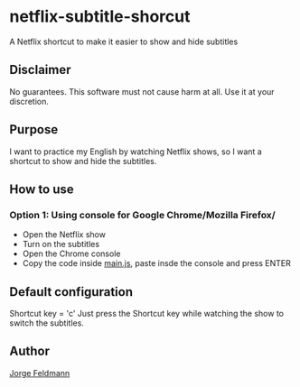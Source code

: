 # netflix-subtitle-shorcut
A Netflix shortcut to make it easier to show and hide subtitles

## Disclaimer
No guarantees. This software must not cause harm at all. Use it at your discretion.

## Purpose
I want to practice my English by watching Netflix shows, so I want a shortcut to show and hide the subtitles.

## How to use

### Option 1: Using console for Google Chrome/Mozilla Firefox/
- Open the Netflix show
- Turn on the subtitles
- Open the Chrome console
- Copy the code inside [main.js](./main.js), paste insde the console and press ENTER

## Default configuration
Shortcut key = 'c'
Just press the Shortcut key while watching the show to switch the subtitles.

## Author
[Jorge Feldmann](https://github.com/jotafeldmann/)
